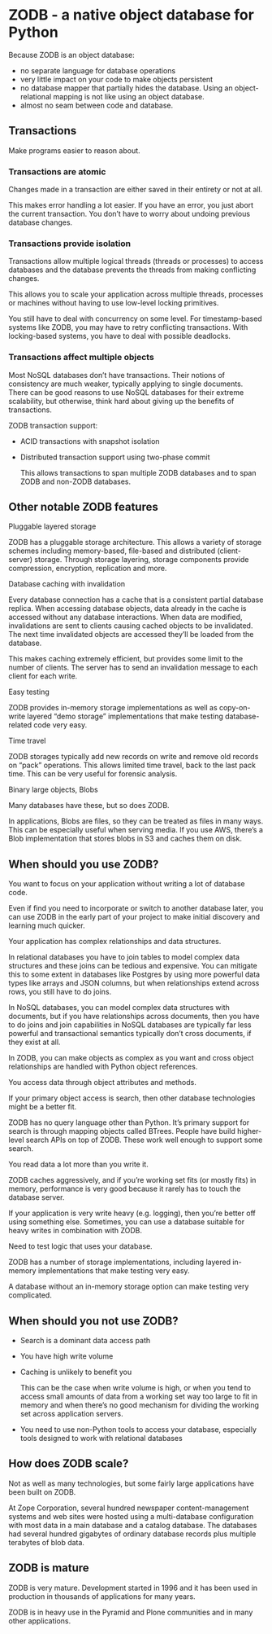 # ZODB - a native object database for Python #

Because ZODB is an object database:

* no separate language for database operations
* very little impact on your code to make objects persistent
* no database mapper that partially hides the database.
  Using an object-relational mapping is not like using an object database.
* almost no seam between code and database.


## Transactions ##

Make programs easier to reason about.

### Transactions are atomic

Changes made in a transaction are either saved in their entirety or not at all.

This makes error handling a lot easier. If you have an error, you just abort
the current transaction. You don’t have to worry about undoing previous
database changes.

### Transactions provide isolation

Transactions allow multiple logical threads (threads or processes) to access
databases and the database prevents the threads from making conflicting
changes.

This allows you to scale your application across multiple threads, processes or
machines without having to use low-level locking primitives.

You still have to deal with concurrency on some level. For timestamp-based
systems like ZODB, you may have to retry conflicting transactions. With
locking-based systems, you have to deal with possible deadlocks.

### Transactions affect multiple objects

Most NoSQL databases don’t have transactions. Their notions of consistency are
much weaker, typically applying to single documents. There can be good reasons
to use NoSQL databases for their extreme scalability, but otherwise, think hard
about giving up the benefits of transactions.

ZODB transaction support:

- ACID transactions with snapshot isolation
- Distributed transaction support using two-phase commit

  This allows transactions to span multiple ZODB databases and to span ZODB and
  non-ZODB databases.

## Other notable ZODB features

Pluggable layered storage

ZODB has a pluggable storage architecture. This allows a variety of storage
schemes including memory-based, file-based and distributed (client-server)
storage. Through storage layering, storage components provide compression,
encryption, replication and more.

Database caching with invalidation

Every database connection has a cache that is a consistent partial database
replica. When accessing database objects, data already in the cache is accessed
without any database interactions. When data are modified, invalidations are
sent to clients causing cached objects to be invalidated. The next time
invalidated objects are accessed they’ll be loaded from the database.

This makes caching extremely efficient, but provides some limit to the number
of clients. The server has to send an invalidation message to each client for
each write.

Easy testing

ZODB provides in-memory storage implementations as well as copy-on-write
layered “demo storage” implementations that make testing database-related code
very easy.

Time travel

ZODB storages typically add new records on write and remove old records on
“pack” operations. This allows limited time travel, back to the last pack time.
This can be very useful for forensic analysis.

Binary large objects, Blobs

Many databases have these, but so does ZODB.

In applications, Blobs are files, so they can be treated as files in many ways.
This can be especially useful when serving media. If you use AWS, there’s a
Blob implementation that stores blobs in S3 and caches them on disk.

## When should you use ZODB?

You want to focus on your application without writing a lot of database code.

Even if find you need to incorporate or switch to another database later, you
can use ZODB in the early part of your project to make initial discovery and
learning much quicker.

Your application has complex relationships and data structures.

In relational databases you have to join tables to model complex data
structures and these joins can be tedious and expensive. You can mitigate this
to some extent in databases like Postgres by using more powerful data types
like arrays and JSON columns, but when relationships extend across rows, you
still have to do joins.

In NoSQL databases, you can model complex data structures with documents, but
if you have relationships across documents, then you have to do joins and join
capabilities in NoSQL databases are typically far less powerful and
transactional semantics typically don’t cross documents, if they exist at all.

In ZODB, you can make objects as complex as you want and cross object
relationships are handled with Python object references.

You access data through object attributes and methods.

If your primary object access is search, then other database technologies might
be a better fit.

ZODB has no query language other than Python. It’s primary support for search
is through mapping objects called BTrees. People have build higher-level search
APIs on top of ZODB. These work well enough to support some search.

You read data a lot more than you write it.

ZODB caches aggressively, and if you’re working set fits (or mostly fits) in
memory, performance is very good because it rarely has to touch the database
server.

If your application is very write heavy (e.g. logging), then you’re better off
using something else. Sometimes, you can use a database suitable for heavy
writes in combination with ZODB.

Need to test logic that uses your database.

ZODB has a number of storage implementations, including layered in-memory
implementations that make testing very easy.

A database without an in-memory storage option can make testing very
complicated.

## When should you not use ZODB?

- Search is a dominant data access path
- You have high write volume
- Caching is unlikely to benefit you

  This can be the case when write volume is high, or when you tend to access
  small amounts of data from a working set way too large to fit in memory and
  when there’s no good mechanism for dividing the working set across
  application servers.

- You need to use non-Python tools to access your database, especially tools
  designed to work with relational databases

## How does ZODB scale?

Not as well as many technologies, but some fairly large applications have been
built on ZODB.

At Zope Corporation, several hundred newspaper content-management systems and
web sites were hosted using a multi-database configuration with most data in a
main database and a catalog database. The databases had several hundred
gigabytes of ordinary database records plus multiple terabytes of blob data.

## ZODB is mature

ZODB is very mature. Development started in 1996 and it has been used in
production in thousands of applications for many years.

ZODB is in heavy use in the Pyramid and Plone communities and in many other
applications.
